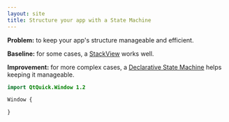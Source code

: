 ```yaml
---
layout: site
title: Structure your app with a State Machine
---
```


**Problem:** to keep your app's structure manageable and efficient.

**Baseline:** for some cases, a [StackView](http://doc.qt.io/qt-5/qml-qtquick-controls-stackview.html#using-stackview-in-an-application) works well.

**Improvement:** for more complex cases, a [Declarative State Machine](http://doc.qt.io/qt-5/qmlstatemachine.html) helps keeping it manageable.

```QML
import QtQuick.Window 1.2

Window {

}
```
